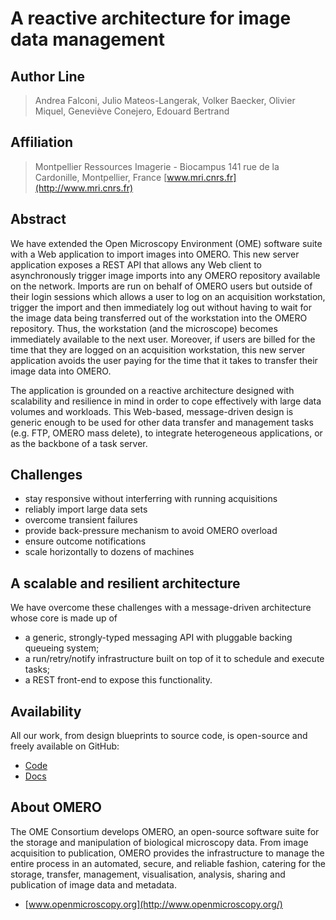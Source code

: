 A reactive architecture for image data management
=================================================

Author Line
-----------
> Andrea Falconi, Julio Mateos-Langerak, Volker Baecker, Olivier Miquel, 
> Geneviève Conejero, Edouard Bertrand

Affiliation
-----------
> Montpellier Ressources Imagerie - Biocampus
> 141 rue de la Cardonille, Montpellier, France
> [www.mri.cnrs.fr](http://www.mri.cnrs.fr)

Abstract
--------
We have extended the Open Microscopy Environment (OME) software suite with
a Web application to import images into OMERO. This new server application
exposes a REST API that allows any Web client to asynchronously trigger
image imports into any OMERO repository available on the network. Imports
are run on behalf of OMERO users but outside of their login sessions which
allows a user to log on an acquisition workstation, trigger the import and
then immediately log out without having to wait for the image data being
transferred out of the workstation into the OMERO repository. Thus, the
workstation (and the microscope) becomes immediately available to the next
user. Moreover, if users are billed for the time that they are logged on an
acquisition workstation, this new server application avoids the user paying
for the time that it takes to transfer their image data into OMERO.

The application is grounded on a reactive architecture designed with
scalability and resilience in mind in order to cope effectively with large
data volumes and workloads. This Web-based, message-driven design is generic
enough to be used for other data transfer and management tasks (e.g. FTP,
OMERO mass delete), to integrate heterogeneous applications, or as the
backbone of a task server.

Challenges
----------
* stay responsive without interferring with running acquisitions
* reliably import large data sets
* overcome transient failures
* provide back-pressure mechanism to avoid OMERO overload
* ensure outcome notifications
* scale horizontally to dozens of machines

A scalable and resilient architecture
-------------------------------------
We have overcome these challenges with a message-driven architecture whose
core is made up of

* a generic, strongly-typed messaging API with pluggable backing queueing
system;
* a run/retry/notify infrastructure built on top of it to schedule and
execute tasks;
* a REST front-end to expose this functionality.

Availability
------------
All our work, from design blueprints to source code, is open-source and
freely available on GitHub:

* [Code](https://github.com/c0c0n3/ome-smuggler) 
* [Docs](http://c0c0n3.github.io/ome-smuggler)

About OMERO
-----------
The OME Consortium develops OMERO, an open-source software suite for the
storage and manipulation of biological microscopy data.
From image acquisition to publication, OMERO provides the infrastructure
to manage the entire process in an automated, secure, and reliable fashion,
catering for the storage, transfer, management, visualisation, analysis,
sharing and publication of image data and metadata.

* [www.openmicroscopy.org](http://www.openmicroscopy.org/)
